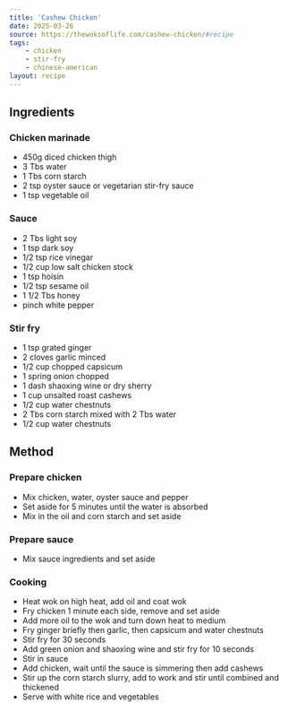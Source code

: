 ```yaml
---
title: 'Cashew Chicken'
date: 2025-03-26
source: https://thewoksoflife.com/cashew-chicken/#recipe
tags:
    - chicken
    - stir-fry
    - chinese-american
layout: recipe
---
```


## Ingredients

### Chicken marinade
- 450g diced chicken thigh
- 3 Tbs water
- 1 Tbs corn starch
- 2 tsp oyster sauce or vegetarian stir-fry sauce
- 1 tsp vegetable oil

### Sauce
- 2 Tbs light soy
- 1 tsp dark soy
- 1/2 tsp rice vinegar
- 1/2 cup low salt chicken stock
- 1 tsp hoisin
- 1/2 tsp sesame oil
- 1 1/2 Tbs honey
- pinch white pepper

### Stir fry
- 1 tsp grated ginger
- 2 cloves garlic minced
- 1/2 cup chopped capsicum
- 1 spring onion chopped
- 1 dash shaoxing wine or dry sherry
- 1 cup unsalted roast cashews
- 1/2 cup water chestnuts
- 2 Tbs corn starch mixed with 2 Tbs water
- 1/2 cup water chestnuts

## Method
### Prepare chicken
- Mix chicken, water, oyster sauce and pepper
- Set aside for 5 minutes until the water is absorbed
- Mix in the oil and corn starch and set aside

### Prepare sauce
- Mix sauce ingredients and set aside

### Cooking
- Heat wok on high heat, add oil and coat wok
- Fry chicken 1 minute each side, remove and set aside
- Add more oil to the wok and turn down heat to medium
- Fry ginger briefly then garlic, then capsicum and water chestnuts
- Stir fry for 30 seconds
- Add green onion and shaoxing wine and stir fry for 10 seconds
- Stir in sauce
- Add chicken, wait until the sauce is simmering then add cashews
- Stir up the corn starch slurry, add to work and stir until combined and thickened
- Serve with white rice and vegetables